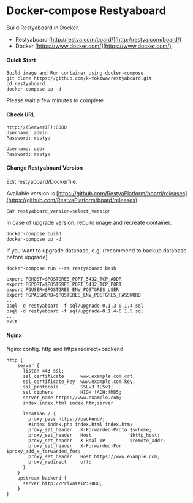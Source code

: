 # Docker-compose Restyaboard

Build Restyaboard in Docker.

- Restyaboard
  [http://restya.com/board/](http://restya.com/board/)
- Docker
  [https://www.docker.com/](https://www.docker.com/)


#### Quick Start

```
Build image and Run container using docker-compose.
git clone https://github.com/k-tokiwa/restyaboard.git
cd restyaboard
docker-compose up -d
```

Please wait a few minutes to complete 

#### Check URL

```
http://(ServerIP):8080
Username: admin
Password: restya

Username: user
Password: restya
```

#### Change Restyaboard Version

Edit restyaboard/Dockerfile.

Available version is [https://github.com/RestyaPlatform/board/releases](https://github.com/RestyaPlatform/board/releases)

```
ENV restyaboard_version=select_version
```

In case of upgrade version, rebuild image and recreate container.

```
docker-compose build
docker-compose up -d
```

If you want to upgrade database, e.g. (recommend to backup database before upgrade)

```
docker-compose run --rm restyaboard bash

export PGHOST=$POSTGRES_PORT_5432_TCP_ADDR
export PGPORT=$POSTGRES_PORT_5432_TCP_PORT
export PGUSER=$POSTGRES_ENV_POSTGRES_USER
export PGPASSWORD=$POSTGRES_ENV_POSTGRES_PASSWORD
...
psql -d restyaboard -f sql/upgrade-0.1.3-0.1.4.sql
psql -d restyaboard -f sql/upgrade-0.1.4-0.1.5.sql
...
exit
```
#### Nginx

Nginx config. http and https redirect+backend
```
http {
    server {
      listen 443 ssl;
      ssl_certificate      www.example.com.crt;
      ssl_certificate_key  www.example.com.key;
      ssl_protocols        SSLv3 TLSv1;
      ssl_ciphers          HIGH:!ADH:!MD5;
      server_name https://www.example.com;
      index index.html index.htm;server

      location / {
        proxy_pass https://backend/;
        #index index.php index.html index.htm;
        proxy_set_header   X-Forwarded-Proto $scheme;
        proxy_set_header   Host              $http_host;
        proxy_set_header   X-Real-IP         $remote_addr;
        proxy_set_header   X-Forwarded-For   $proxy_add_x_forwarded_for;
        proxy_set_header   Host https://www.example.com;
        proxy_redirect     off;
      }
    }
    upstream backend {
      server http://PrivateIP:8080;
    }
}
```
